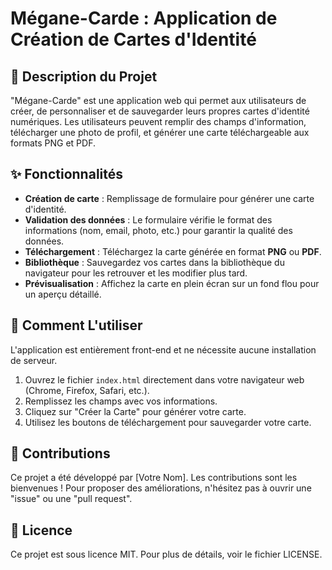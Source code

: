 # Mégane-Carde : Application de Création de Cartes d'Identité

## 📜 Description du Projet

"Mégane-Carde" est une application web qui permet aux utilisateurs de créer, de personnaliser et de sauvegarder leurs propres cartes d'identité numériques. Les utilisateurs peuvent remplir des champs d'information, télécharger une photo de profil, et générer une carte téléchargeable aux formats PNG et PDF.

## ✨ Fonctionnalités

* **Création de carte** : Remplissage de formulaire pour générer une carte d'identité.
* **Validation des données** : Le formulaire vérifie le format des informations (nom, email, photo, etc.) pour garantir la qualité des données.
* **Téléchargement** : Téléchargez la carte générée en format **PNG** ou **PDF**.
* **Bibliothèque** : Sauvegardez vos cartes dans la bibliothèque du navigateur pour les retrouver et les modifier plus tard.
* **Prévisualisation** : Affichez la carte en plein écran sur un fond flou pour un aperçu détaillé.

## 🚀 Comment L'utiliser

L'application est entièrement front-end et ne nécessite aucune installation de serveur.

1.  Ouvrez le fichier `index.html` directement dans votre navigateur web (Chrome, Firefox, Safari, etc.).
2.  Remplissez les champs avec vos informations.
3.  Cliquez sur "Créer la Carte" pour générer votre carte.
4.  Utilisez les boutons de téléchargement pour sauvegarder votre carte.

## 🤝 Contributions

Ce projet a été développé par [Votre Nom]. Les contributions sont les bienvenues ! Pour proposer des améliorations, n'hésitez pas à ouvrir une "issue" ou une "pull request".

## 📄 Licence

Ce projet est sous licence MIT. Pour plus de détails, voir le fichier LICENSE.
